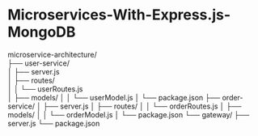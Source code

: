 # Microservices-With-Express.js-MongoDB

microservice-architecture/<br/>
├── user-service/<br/>
│   ├── server.js<br/>
│   ├── routes/<br/>
│   │   └── userRoutes.js<br/>
│   ├── models/
│   │   └── userModel.js
│   └── package.json
├── order-service/
│   ├── server.js
│   ├── routes/
│   │   └── orderRoutes.js
│   ├── models/
│   │   └── orderModel.js
│   └── package.json
└── gateway/
    ├── server.js
    └── package.json
